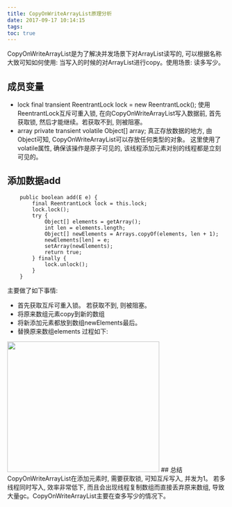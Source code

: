 ```yaml
---
title: CopyOnWriteArrayList原理分析
date: 2017-09-17 10:14:15
tags:
toc: true
---
```

CopyOnWriteArrayList是为了解决并发场景下对ArrayList读写的, 可以根据名称大致可知如何使用: 当写入的时候的对ArrayList进行copy。使用场景: 读多写少。
## 成员变量
+ lock
final transient ReentrantLock lock = new ReentrantLock();
使用ReentrantLock互斥可重入锁, 在向CopyOnWriteArrayList写入数据前, 首先获取锁, 然后才能继续。若获取不到, 则被阻塞。
+ array
private transient volatile Object[] array;
真正存放数据的地方, 由Object可知, CopyOnWriteArrayList可以存放任何类型的对象。 这里使用了volatile属性, 确保该操作是原子可见的, 该线程添加元素对别的线程都是立刻可见的。
## 添加数据add
```
    public boolean add(E e) {
        final ReentrantLock lock = this.lock;
        lock.lock();
        try {
            Object[] elements = getArray();
            int len = elements.length;
            Object[] newElements = Arrays.copyOf(elements, len + 1);
            newElements[len] = e;
            setArray(newElements);
            return true;
        } finally {
            lock.unlock();
        }
    }
```
主要做了如下事情:
+ 首先获取互斥可重入锁。 若获取不到, 则被阻塞。
+ 将原来数组元素copy到新的数组
+ 将新添加元素都放到数组newElements最后。
+ 替换原来数组elements
过程如下:
<img src="https://kkewwei.github.io/elasticsearch_learning/img/CopyOnWriteArrayList.png" height="300" width="350"/>
## 总结
CopyOnWriteArrayList在添加元素时, 需要获取锁, 可知互斥写入, 并发为1。 若多线程同时写入, 效率非常低下, 而且会出现线程复制数组而直接丢弃原来数组, 导致大量gc。CopyOnWriteArrayList主要在查多写少的情况下。